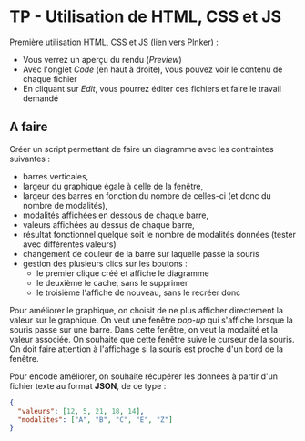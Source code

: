 # TP - Utilisation de HTML, CSS et JS 

Première utilisation HTML, CSS et JS ([lien vers Plnker](http://embed.plnkr.co/7pv3ri/preview)) :

- Vous verrez un aperçu du rendu (*Preview*)
- Avec l'onglet *Code* (en haut à droite), vous pouvez voir le contenu de chaque fichier
- En cliquant sur *Edit*, vous pourrez éditer ces fichiers et faire le travail demandé

## A faire

Créer un script permettant de faire un diagramme avec les contraintes suivantes :

- barres verticales, 
- largeur du graphique égale à celle de la fenêtre,
- largeur des barres en fonction du nombre de celles-ci (et donc du nombre de modalités),
- modalités affichées en dessous de chaque barre,
- valeurs affichées au dessus de chaque barre,
- résultat fonctionnel quelque soit le nombre de modalités données (tester avec
  différentes valeurs)
- changement de couleur de la barre sur laquelle passe la souris
- gestion des plusieurs clics sur les boutons :
  - le premier clique créé et affiche le diagramme
  - le deuxième le cache, sans le supprimer
  - le troisième l'affiche de nouveau, sans le recréer donc

Pour améliorer le graphique, on choisit de ne plus afficher directement la
valeur sur le graphique. On veut une fenêtre *pop-up* qui s'affiche lorsque la
souris passe sur une barre. Dans cette fenêtre, on veut la modalité et la valeur
associée. On souhaite que cette fenêtre suive le curseur de la souris. On doit
faire attention à l'affichage si la souris est proche d'un bord de la fenêtre.

Pour encode améliorer, on souhaite récupérer les données à partir d'un fichier
texte au format **JSON**, de ce type :
```json
{
  "valeurs": [12, 5, 21, 18, 14],
  "modalites": ["A", "B", "C", "E", "Z"]
}
```